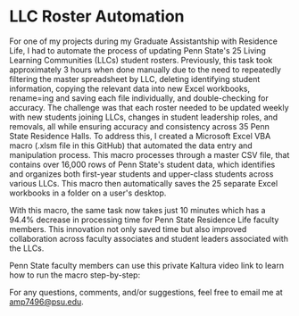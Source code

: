 # LLC Roster Automation

For one of my projects during my Graduate Assistantship with Residence Life, I had to automate the process of updating Penn State's 25 Living Learning Communities (LLCs) student rosters. Previously, this task took approximately 3 hours when done manually due to the need to repeatedly filtering the master spreadsheet by LLC, deleting identifying student information, copying the relevant data into new Excel workbooks, rename=ing and saving each file individually, and double-checking for accuracy. The challenge was that each roster needed to be updated weekly with new students joining LLCs, changes in student leadership roles, and removals, all while ensuring accuracy and consistency across 35 Penn State Residence Halls. To address this, I created a Microsoft Excel VBA macro (.xlsm file in this GitHub) that automated the data entry and manipulation process. This macro processes through a master CSV file, that contains over 16,000 rows of Penn State's student data, which identifies and organizes both first-year students and upper-class students across various LLCs. This macro then automatically saves the 25 separate Excel workbooks in a folder on a user's desktop.

With this macro, the same task now takes just 10 minutes which has a 94.4% decrease in processing time for Penn State Residence Life faculty members. This innovation not only saved time but also improved collaboration across faculty associates and student leaders associated with the LLCs.

Penn State faculty members can use this private Kaltura video link to learn how to run the macro step-by-step:

For any questions, comments, and/or suggestions, feel free to email me at amp7496@psu.edu.
